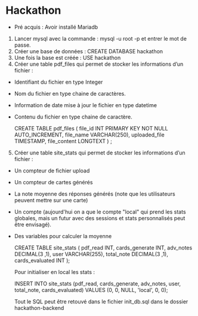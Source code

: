 # Hackathon

- Pré acquis : Avoir installé Mariadb

1. Lancer mysql avec la commande : mysql -u root -p et entrer le mot de passe.
2. Créer une base de données : CREATE DATABASE hackathon
3. Une fois la base est créée : USE hackathon
4. Créer une table pdf_files qui permet de stocker les informations d’un fichier :

- Identifiant du fichier en type Integer
- Nom du fichier en type chaine de caractères.
- Information de date mise à jour le fichier en type datetime
- Contenu du fichier en type chaine de caractère.
  
  CREATE TABLE pdf_files (
  file_id INT PRIMARY KEY NOT NULL AUTO_INCREMENT,
  file_name VARCHAR(250),
  uploaded_file TIMESTAMP,
  file_content LONGTEXT
  ) ;

5. Créer une table site_stats qui permet de stocker les informations d’un fichier :

- Un compteur de fichier upload
- Un compteur de cartes générés
- La note moyenne des réponses générés (note que les utilisateurs peuvent mettre sur une carte)
- Un compte (aujourd'hui on a que le compte "local" qui prend les stats globales, mais un futur avec des sessions et stats
personnalisés peut être envisagé).
- Des variables pour calculer la moyenne

  CREATE TABLE site_stats (
  pdf_read INT,
  cards_generate INT,
  adv_notes DECIMAL(3 ,1),
  user VARCHAR(255),
  total_note DECIMAL(3 ,1),
  cards_evaluated INT
  );

  Pour initialiser en local les stats :
  
  INSERT INTO site_stats (pdf_read, cards_generate, adv_notes, user, total_note, cards_evaluated)
  VALUES (0, 0, NULL, 'local', 0, 0);

  Tout le SQL peut être retouvé dans le fichier init_db.sql dans le dossier hackathon-backend
